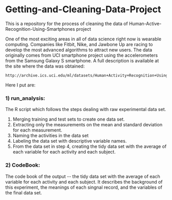 # Getting-and-Cleaning-Data-Project
This is a repository for the process of cleaning the data of Human-Active-Recognition-Using-Smartphones project

One of the most exciting areas in all of data science right now is wearable computing. Companies like Fitbit, Nike, and Jawbone Up are racing to develop the most advanced algorithms to attract new users. The data originally comes from UCI smartphone project using the accelerometers from the Samsung Galaxy S smartphone. A full description is available at the site where the data was obtained: 

    http://archive.ics.uci.edu/ml/datasets/Human+Activity+Recognition+Using+Smartphones

Here I put are:

### 1) run_analysis:
The R script which follows the steps dealing with raw experimental data set.

1. Merging training and test sets to create one data set.
2. Extracting only the measurements on the mean and standard deviation for each measurement. 
3. Naming the activities in the data set
4. Labeling the data set with descriptive variable names. 
5. From the data set in step 4, creating the tidy data set with the average of each variable for each activity and each subject.

### 2) CodeBook:
The code book of the output -- the tidy data set with the average of each variable for each activity and each subject.
It describes the background of this experiment, the meanings of each singnal record, and the variables of the final data set.
